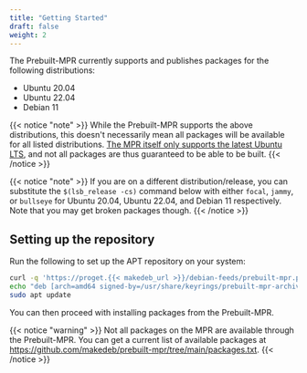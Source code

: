 ```yaml
---
title: "Getting Started"
draft: false
weight: 2
---
```


The Prebuilt-MPR currently supports and publishes packages for the following distributions:

- Ubuntu 20.04
- Ubuntu 22.04
- Debian 11

{{< notice "note" >}}
While the Prebuilt-MPR supports the above distributions, this doesn't necessarily mean all packages will be available for all listed distributions. [The MPR itself only supports the latest Ubuntu LTS](/using-the-mpr/support-policy), and not all packages are thus guaranteed to be able to be built.
{{< /notice >}}

{{< notice "note" >}}
If you are on a different distribution/release, you can substitute the `$(lsb_release -cs)` command below with either `focal`, `jammy`, or `bullseye` for Ubuntu 20.04, Ubuntu 22.04, and Debian 11 respectively. Note that you may get broken packages though.
{{< /notice >}}

## Setting up the repository
Run the following to set up the APT repository on your system:

```sh
curl -q 'https://proget.{{< makedeb_url >}}/debian-feeds/prebuilt-mpr.pub' | gpg --dearmor | sudo tee /usr/share/keyrings/prebuilt-mpr-archive-keyring.gpg 1> /dev/null
echo "deb [arch=amd64 signed-by=/usr/share/keyrings/prebuilt-mpr-archive-keyring.gpg] https://proget.{{< makedeb_url >}} prebuilt-mpr $(lsb_release -cs)" | sudo tee /etc/apt/sources.list.d/prebuilt-mpr.list
sudo apt update
```

You can then proceed with installing packages from the Prebuilt-MPR.

{{< notice "warning" >}}
Not all packages on the MPR are available through the Prebuilt-MPR. You can get a current list of available packages at <https://github.com/makedeb/prebuilt-mpr/tree/main/packages.txt>.
{{< /notice >}}

